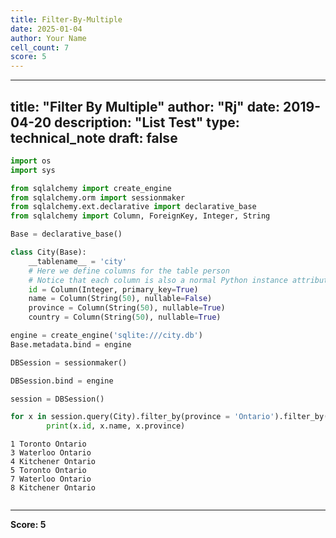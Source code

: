 ```yaml
---
title: Filter-By-Multiple
date: 2025-01-04
author: Your Name
cell_count: 7
score: 5
---
```


---
title: "Filter By Multiple"
author: "Rj"
date: 2019-04-20
description: "List Test"
type: technical_note
draft: false
---

```python
import os
import sys

from sqlalchemy import create_engine
from sqlalchemy.orm import sessionmaker
from sqlalchemy.ext.declarative import declarative_base
from sqlalchemy import Column, ForeignKey, Integer, String
```


```python
Base = declarative_base()
```


```python
class City(Base):
    __tablename__ = 'city'
    # Here we define columns for the table person
    # Notice that each column is also a normal Python instance attribute.
    id = Column(Integer, primary_key=True)
    name = Column(String(50), nullable=False)
    province = Column(String(50), nullable=True)
    country = Column(String(50), nullable=True)
```


```python
engine = create_engine('sqlite:///city.db')
Base.metadata.bind = engine

DBSession = sessionmaker()

DBSession.bind = engine

session = DBSession()
```


```python
for x in session.query(City).filter_by(province = 'Ontario').filter_by(country='Canada'):
        print(x.id, x.name, x.province)
```

    1 Toronto Ontario
    3 Waterloo Ontario
    4 Kitchener Ontario
    5 Toronto Ontario
    7 Waterloo Ontario
    8 Kitchener Ontario



```python

```


---
**Score: 5**